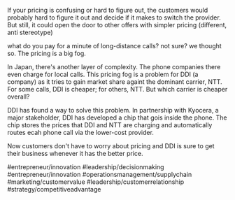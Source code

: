 If your pricing is confusing or hard to figure out, the customers would probably hard to figure it out and decide if it makes to switch the provider.  But still, it could open the door to other offers with simpler pricing (different, anti stereotype)

what do you pay for a minute of long-distance calls? not sure? we thought so. The pricing is a big fog.

In Japan, there's another layer of complexity. The phone companies there even charge for local calls. This pricing fog is a problem for DDI (a company) as it tries to gain market share againt the dominant carrier, NTT. For some calls, DDI is cheaper; for others, NTT. But which carrier is cheaper overall?

DDI has found a way to solve this problem. In partnership with Kyocera, a major stakeholder, DDI has developed a chip that gois inside the phone. The chip stores the prices that DDI and NTT are charging and automatically routes ecah phone call via the lower-cost provider.  

Now customers don't have to worry about pricing and DDI is sure to get their business whenever it has the better price.

#entrepreneur/innovation #leadership/decisionmaking #entrepreneur/innovation #operationsmanagement/supplychain #marketing/customervalue #leadership/customerrelationship #strategy/competitiveadvantage 